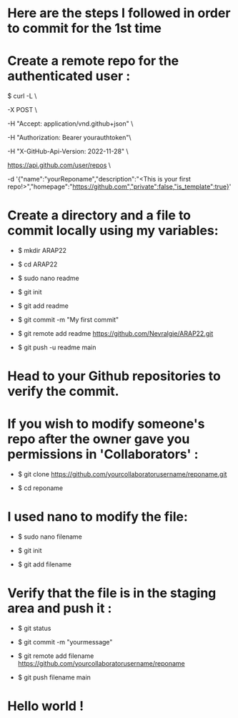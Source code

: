# Here are the steps I followed in order to commit for the 1st time
# Create a remote repo for the authenticated user : 
$ curl -L \ 

  -X POST \ 

  -H "Accept: application/vnd.github+json" \ 

  -H "Authorization: Bearer yourauthtoken"\ 

  -H "X-GitHub-Api-Version: 2022-11-28" \ 

  https://api.github.com/user/repos \ 

  -d '{"name":"yourReponame","description":"<This is your first repo!>","homepage":"https://github.com","private":false,"is_template":true}'

# Create a directory and a file to commit locally using my variables:

- $ mkdir ARAP22

- $ cd ARAP22

- $ sudo nano readme

- $ git init

- $ git add readme

- $ git commit -m "My first commit" 

- $ git remote add readme https://github.com/Nevralgie/ARAP22.git

- $ git push -u readme main

# Head to your Github repositories to verify the commit.

# If you wish to modify someone's repo after the owner gave you permissions in 'Collaborators' :

- $ git clone https://github.com/yourcollaboratorusername/reponame.git

- $ cd reponame

# I used nano to modify the file:

- $ sudo nano filename

- $ git init 

- $ git add filename

# Verify that the file is in the staging area and push it :

- $ git status   

- $ git commit -m "yourmessage" 

- $ git remote add filename https://github.com/yourcollaboratorusername/reponame

- $ git push filename main

# Hello world !
